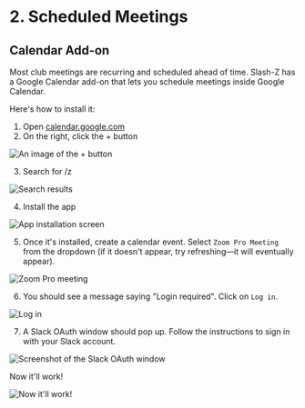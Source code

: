 # 2. Scheduled Meetings

## Calendar Add-on

Most club meetings are recurring and scheduled ahead of time. Slash-Z has a Google Calendar add-on that lets you schedule meetings inside Google Calendar.

Here's how to install it:
1. Open [calendar.google.com](https://calendar.google.com)
2. On the right, click the + button

![An image of the + button](https://cloud-il0b7j4pr-hack-club-bot.vercel.app/0screen_shot_2021-04-14_at_11.51.08_am.png)

3. Search for /z
   
![Search results](https://cloud-gjnywcsjd-hack-club-bot.vercel.app/0screen_shot_2021-04-14_at_11.59.03_am.png)

4. Install the app
   
![App installation screen](https://cloud-roeyr4i1n-hack-club-bot.vercel.app/0screen_shot_2021-04-14_at_11.59.54_am.png)

5. Once it's installed, create a calendar event. Select `Zoom Pro Meeting` from the dropdown (if it doesn't appear, try refreshing—it will eventually appear).

![Zoom Pro meeting](https://cloud-roeyr4i1n-hack-club-bot.vercel.app/2screen_shot_2021-04-14_at_12.03.28_pm.png)

6. You should see a message saying "Login required". Click on `Log in`.
   
![Log in](https://cloud-roeyr4i1n-hack-club-bot.vercel.app/3screen_shot_2021-04-14_at_12.03.38_pm.png)

7. A Slack OAuth window should pop up. Follow the instructions to sign in with your Slack account.
   
![Screenshot of the Slack OAuth window](https://cloud-roeyr4i1n-hack-club-bot.vercel.app/4screen_shot_2021-04-14_at_12.04.06_pm.png)

Now it'll work!

![Now it'll work!](https://cloud-9zgxl6zn4-hack-club-bot.vercel.app/2screen_shot_2021-02-23_at_11.05.02_am.png)

<style>div.card img { max-width: 500px; }</style>